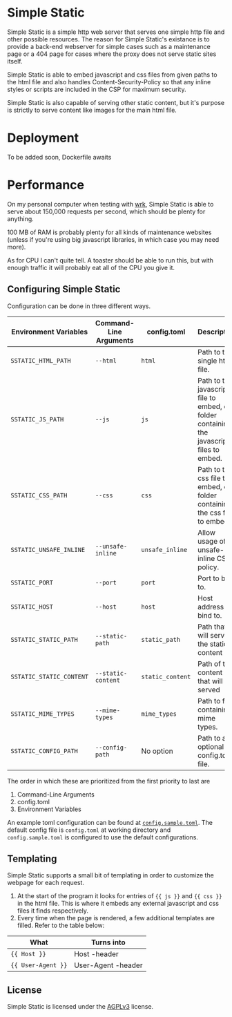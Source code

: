 # Simple Static

Simple Static is a simple http web server that serves one simple http file and other possible resources.
The reason for Simple Static's existance is to provide a back-end webserver for simple cases such as a maintenance
page or a 404 page for cases where the proxy does not serve static sites itself.

Simple Static is able to embed javascript and css files from given paths to the html file and also handles 
Content-Security-Policy so that any inline styles or scripts are included in the CSP for maximum security.

Simple Static is also capable of serving other static content, but it's purpose is strictly to serve content
like images for the main html file.

# Deployment

To be added soon, Dockerfile awaits

# Performance

On my personal computer when testing with [wrk](https://github.com/wg/wrk),
Simple Static is able to serve about 150,000 requests per second, which should be plenty for anything.

100 MB of RAM is probably plenty for all kinds of maintenance websites (unless
if you're using big javascript libraries, in which case you may need more).

As for CPU I can't quite tell. A toaster should be able to run this, but with
enough traffic it will probably eat all of the CPU you give it.

## Configuring Simple Static

Configuration can be done in three different ways. 

| Environment Variables    | Command-Line Arguments  | config.toml     | Description
|--------------------------|-------------------------|-----------------|------------------------------
| `SSTATIC_HTML_PATH`      | `--html`                | `html`          | Path to the single html file.
| `SSTATIC_JS_PATH`        | `--js`                  | `js`            | Path to the javascript file to embed, or folder containing the javascript files to embed.
| `SSTATIC_CSS_PATH`       | `--css`                 | `css`           | Path to the css file to embed, or folder containing the css files to embed.
| `SSTATIC_UNSAFE_INLINE`  | `--unsafe-inline`       | `unsafe_inline` | Allow usage of unsafe-inline CSP policy.
| `SSTATIC_PORT`           | `--port`                | `port`          | Port to bind to.
| `SSTATIC_HOST`           | `--host`                | `host`          | Host address to bind to.
| `SSTATIC_STATIC_PATH`    | `--static-path`         | `static_path`   | Path that will serve the static content
| `SSTATIC_STATIC_CONTENT` | `--static-content`      | `static_content`| Path of the content that will be served
| `SSTATIC_MIME_TYPES`     | `--mime-types`          | `mime_types`    | Path to file containing mime types.
| `SSTATIC_CONFIG_PATH`    | `--config-path`         | No option       | Path to an optional config.toml file.

The order in which these are prioritized from the first priority to last are
1. Command-Line Arguments
2. config.toml
3. Environment Variables

An example toml configuration can be found at [`config.sample.toml`](config.sample.toml). The default config file is `config.toml` at working directory
and `config.sample.toml` is configured to use the default configurations.

## Templating

Simple Static supports a small bit of templating in order to customize the webpage for each request.

1. At the start of the program it looks for entries of `{{ js }}` and `{{ css }}` in the html file. This is where it embeds any external 
javascript and css files it finds respectively.
2. Every time when the page is rendered, a few additional templates are filled. Refer to the table below:

| What                  | Turns into          |
|-----------------------|---------------------|
| `{{ Host }}`          | Host -header        |
| `{{ User-Agent }}`    | User-Agent -header  |

## License

Simple Static is licensed under the [AGPLv3](./LICENSE) license.
